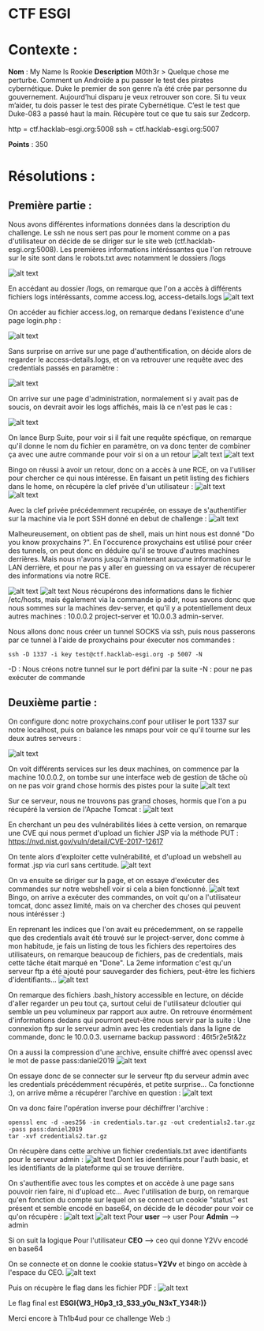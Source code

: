 # CTF  ESGI

# Contexte :
**Nom** : My Name Is Rookie
**Description** M0th3r > Quelque chose me perturbe. Comment un Androïde a pu passer le test des pirates cybernétique. Duke le premier de son genre n’a été crée par personne du gouvernement. Aujourd’hui disparu je veux retrouver son core. Si tu veux m’aider, tu dois passer le test des pirate Cybernétique. C’est le test que Duke-083 a passé haut la main. Récupère tout ce que tu sais sur Zedcorp.

http = ctf.hacklab-esgi.org:5008 ssh = ctf.hacklab-esgi.org:5007

**Points** : 350

# Résolutions :
## Première partie :

Nous avons différentes informations données dans la description du challenge. Le ssh ne nous sert pas pour le moment comme on a pas d'utilisateur on décide de se diriger sur le site web (ctf.hacklab-esgi.org:5008).
Les premières informations intéréssantes que l'on retrouve sur le site sont dans le robots.txt avec notamment le dossiers /logs

![alt text](https://github.com/ishusoka/CTF_ESGI/blob/master/Images/web1.png "robots.png")

En accédant au dossier /logs, on remarque que l'on a accès à différents fichiers logs intéréssants, comme access.log, access-details.logs
![alt text](https://github.com/ishusoka/CTF_ESGI/blob/master/Images/logs.PNG "logs.png")

On accéder au fichier access.log, on remarque dedans l'existence d'une page login.php :

![alt text](https://github.com/ishusoka/CTF_ESGI/blob/master/Images/web2.png "web2.png")

Sans surprise on arrive sur une page d'authentification, on décide alors de regarder le access-details.logs, et on va retrouver une requête avec des credentials passés en paramètre :

![alt text](https://github.com/ishusoka/CTF_ESGI/blob/master/Images/web3.png "web3.png")

On arrive sur une page d'administration, normalement si y avait pas de soucis, on devrait avoir les logs affichés, mais là ce n'est pas le cas :

![alt text](https://github.com/ishusoka/CTF_ESGI/blob/master/Images/log2.PNG "log2.png")

On lance Burp Suite, pour voir si il fait une requête spécfique, on remarque qu'il donne le nom du fichier en paramètre, on va donc tenter de combiner ça avec une autre commande pour voir si on a un retour
![alt text](https://github.com/ishusoka/CTF_ESGI/blob/master/Images/web4.png "web4.png")
![alt text](https://github.com/ishusoka/CTF_ESGI/blob/master/Images/web5.png "web5.png")

Bingo on réussi à avoir un retour, donc on a accès à une RCE, on va l'utiliser pour chercher ce qui nous intéresse. 
En faisant un petit listing des fichiers dans le home, on récupère la clef privée d'un utilisateur :
![alt text](https://github.com/ishusoka/CTF_ESGI/blob/master/Images/web8.png "web8.png")
![alt text](https://github.com/ishusoka/CTF_ESGI/blob/master/Images/web10.png "web10.png")

Avec la clef privée précédemment recupérée, on essaye de s'authentifier sur la machine via le port SSH donné en debut de challenge :
![alt text](https://github.com/ishusoka/CTF_ESGI/blob/master/Images/web11.png "web11.png")

Malheureusement, on obtient pas de shell, mais un hint nous est donné "Do you know proxychains ?".
En l'occurence proxychains est utilisé pour créer des tunnels, on peut donc en déduire qu'il se trouve d'autres machines derrières.
Mais nous n'avons jusqu'à maintenant aucune information sur le LAN derrière, et pour ne pas y aller en guessing on va essayer de récuperer des informations via notre RCE. 

![alt text](https://github.com/ishusoka/CTF_ESGI/blob/master/Images/web13.png "web13.png")
![alt text](https://github.com/ishusoka/CTF_ESGI/blob/master/Images/web15.png "web15.png")
Nous récupérons des informations dans le fichier /etc/hosts, mais également via la commande ip addr, nous savons donc que nous sommes sur la machines dev-server, et qu'il y a potentiellement deux autres machines :
10.0.0.2 project-server et 10.0.0.3 admin-server.

Nous allons donc nous créer un tunnel SOCKS via ssh, puis nous passerons par ce tunnel à l'aide de proxychains pour éxecuter nos commandes :
```shell:
ssh -D 1337 -i key test@ctf.hacklab-esgi.org -p 5007 -N
```
-D : Nous créons notre tunnel sur le port défini par la suite
-N : pour ne pas exécuter de commande


## Deuxième partie :

On configure donc notre proxychains.conf pour utiliser le port 1337 sur notre localhost, puis on balance les nmaps pour voir ce qu'il tourne sur les deux autres serveurs :

![alt text](https://github.com/ishusoka/CTF_ESGI/blob/master/Images/nmap.png "nmap.png")

On voit différents services sur les deux machines, on commence par la machine 10.0.0.2, on tombe sur une interface web de gestion de tâche où on ne pas voir grand chose hormis des pistes pour la suite
![alt text](https://github.com/ishusoka/CTF_ESGI/blob/master/Images/web21.png "web21.png")

Sur ce serveur, nous ne trouvons pas grand choses, hormis que l'on a pu récupéré la version de l'Apache Tomcat :
![alt text](https://github.com/ishusoka/CTF_ESGI/blob/master/Images/web22.png "web22.png")

En cherchant un peu des vulnérabilités liées à cette version, on remarque une CVE qui nous permet d'upload un fichier JSP via la méthode PUT :
https://nvd.nist.gov/vuln/detail/CVE-2017-12617

On tente alors d'exploiter cette vulnérabilité, et d'upload un webshell au format .jsp via curl sans certitude.
![alt text](https://github.com/ishusoka/CTF_ESGI/blob/master/Images/web24.png "web24.png")

On va ensuite se diriger sur la page, et on essaye d'exécuter des commandes sur notre webshell voir si cela a bien fonctionné.
![alt text](https://github.com/ishusoka/CTF_ESGI/blob/master/Images/web25.png "web25.png")
Bingo, on arrive a exécuter des commandes, on voit qu'on a l'utilisateur tomcat, donc assez limité, mais on va chercher des choses qui peuvent nous intérésser :)

En reprenant les indices que l'on avait eu précedemment, on se rappelle que des credentials avait été trouvé sur le project-server, donc comme à mon habitude, je fais un listing de tous les fichiers des repertoires des utilisateurs, on remarque beaucoup de fichiers, pas de credentials, mais cette tâche était marqué en "Done".
La 2eme information c'est qu'un serveur ftp a été ajouté pour sauvegarder des fichiers, peut-être les fichiers d'identifiants...
![alt text](https://github.com/ishusoka/CTF_ESGI/blob/master/Images/web27.png "web27.png")

On remarque des fichiers .bash_history accessible en lecture, on décide d'aller regarder un peu tout ça, surtout celui de l'utilisateur dcloutier qui semble un peu volumineux par rapport aux autre.
On retrouve énormément d'informations dedans qui pourront peut-être nous servir par la suite :
Une connexion ftp sur le serveur admin avec les credentials dans la ligne de commande, donc le 10.0.0.3.
username backup
password : 46t5r2e5t&2z

On a aussi la compression d'une archive, ensuite chiffré avec openssl avec le mot de passe pass:daniel2019
![alt text](https://github.com/ishusoka/CTF_ESGI/blob/master/Images/web28.png "web28.png")

On essaye donc de se connecter sur le serveur ftp du serveur admin avec les credentials précédemment récupérés, et petite surprise...
Ca fonctionne :), on arrive même a récupérer l'archive en question :
![alt text](https://github.com/ishusoka/CTF_ESGI/blob/master/Images/web29.png "web29.png")

On va donc faire l'opération inverse pour déchiffrer l'archive :
```shell:
openssl enc -d -aes256 -in credentials.tar.gz -out credentials2.tar.gz -pass pass:daniel2019
tar -xvf credentials2.tar.gz
```
On récupère dans cette archive un fichier credentials.txt avec identifiants pour le serveur admin :
![alt text](https://github.com/ishusoka/CTF_ESGI/blob/master/Images/web30.png "web30.png")
Dont les identifiants pour l'auth basic, et les identifiants de la plateforme qui se trouve derrière.

On s'authentifie avec tous les comptes et on accède à une page sans pouvoir rien faire, ni d'upload etc...
Avec l'utilisation de burp, on remarque qu'en fonction du compte sur lequel on se connect un cookie "status" est présent et semble encodé en base64, on décide de le décoder pour voir ce qu'on récupère :
![alt text](https://github.com/ishusoka/CTF_ESGI/blob/master/Images/cookie1.png "cookie1")
![alt text](https://github.com/ishusoka/CTF_ESGI/blob/master/Images/cookie2.png "cookie2")
Pour **user** --> user
Pour **Admin** --> admin

Si on suit la logique
Pour l'utilisateur **CEO** --> ceo qui donne Y2Vv encodé en base64

On se connecte et on donne le cookie status=**Y2Vv** et bingo on accède à l'espace du CEO.
![alt text](https://github.com/ishusoka/CTF_ESGI/blob/master/Images/web36.png "web36.png")

Puis on récupère le flag dans les fichier PDF :
![alt text](https://github.com/ishusoka/CTF_ESGI/blob/master/Images/web37.png "web37.png")

Le flag final est **ESGI{W3_H0p3_t3_S33_y0u_N3xT_Y34R:)}**

Merci encore à Th1b4ud pour ce challenge Web :)
